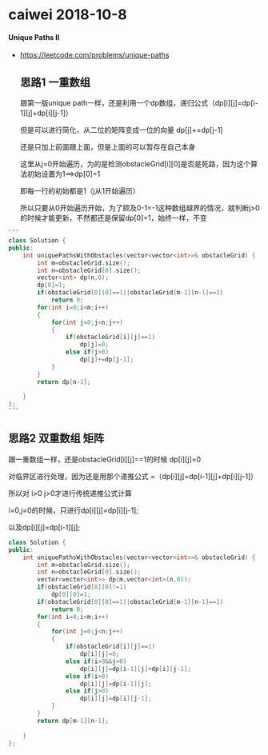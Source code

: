 #	caiwei 2018-10-8

#### Unique Paths II

- https://leetcode.com/problems/unique-paths

  ##	思路1 一重数组

  跟第一版unique path一样，还是利用一个dp数组，递归公式（dp\[i][j]=dp\[i-1][j]+dp\[i][j-1]）

  但是可以进行简化，从二位的矩阵变成一位的向量 dp\[j]+=dp\[j-1]

  还是只加上前面跟上面，但是上面的可以暂存在自己本身

  这里从j=0开始遍历，为的是检测obstacleGrid\[i][0]是否是死路，因为这个算法初始设置为1==>dp[0]=1

  即每一行的初始都是1（j从1开始遍历）

  所以只要从0开始遍历开始，为了顾及0-1=-1这种数组越界的情况，就判断j>0的时候才能更新，不然都还是保留dp[0]=1，始终一样，不变

```c++
​```
class Solution {
public:
    int uniquePathsWithObstacles(vector<vector<int>>& obstacleGrid) {
        int m=obstacleGrid.size();
        int n=obstacleGrid[0].size();
        vector<int> dp(n,0);
        dp[0]=1;
        if(obstacleGrid[0][0]==1||obstacleGrid[m-1][n-1]==1)
            return 0;
        for(int i=0;i<m;i++)
        {
            for(int j=0;j<n;j++)
            {
                if(obstacleGrid[i][j]==1)
                    dp[j]=0;
                else if(j>0)
                    dp[j]+=dp[j-1];
            }
        }
        return dp[n-1];
            
    }
};
​```
```

##	思路2 双重数组 矩阵

跟一重数组一样，还是obstacleGrid\[i][j]==1的时候 dp\[i][j]=0

对临界区进行处理，因为还是用那个递推公式 =（dp\[i][j]=dp\[i-1][j]+dp\[i][j-1]）

所以对 i>0 j>0才进行传统递推公式计算

i=0,j=0的时候，只进行dp\[i][j]=dp\[i][j-1]; 

以及dp\[i][j]=dp\[i-1][j];

```c++
class Solution {
public:
    int uniquePathsWithObstacles(vector<vector<int>>& obstacleGrid) {
        int m=obstacleGrid.size();
        int n=obstacleGrid[0].size();
        vector<vector<int>> dp(m,vector<int>(n,0));
        if(obstacleGrid[0][0]!=1)
            dp[0][0]=1;
        if(obstacleGrid[0][0]==1||obstacleGrid[m-1][n-1]==1)
            return 0;
        for(int i=0;i<m;i++)
        {
            for(int j=0;j<n;j++)
            {
                if(obstacleGrid[i][j]==1)
                    dp[i][j]=0;
                else if(i>0&&j>0)
                    dp[i][j]=dp[i-1][j]+dp[i][j-1];
                else if(i>0)
                    dp[i][j]=dp[i-1][j];
                else if(j>0)
                    dp[i][j]=dp[i][j-1];
            }
        }
        return dp[m-1][n-1];
            
    }
};
```

